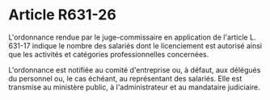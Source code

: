 # Article R631-26

L'ordonnance rendue par le juge-commissaire en application de l'article L. 631-17 indique le nombre des salariés dont le licenciement est autorisé ainsi que les activités et catégories professionnelles concernées.

L'ordonnance est notifiée au comité d'entreprise ou, à défaut, aux délégués du personnel ou, le cas échéant, au représentant des salariés. Elle est transmise au ministère public, à l'administrateur et au mandataire judiciaire.
